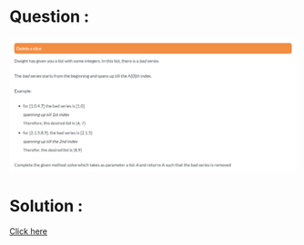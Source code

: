 # Question :
![delete a slice](https://github.com/prabhu30/coding/blob/main/Edyst/Python%20-%20Intro%20to%20Advanced/72_delete%20a%20slice/image.png)

# Solution :
[Click here](https://github.com/prabhu30/coding/blob/main/Edyst/Python%20-%20Intro%20to%20Advanced/72_delete%20a%20slice/solution.py)
